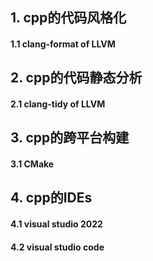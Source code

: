 ## 1. cpp的代码风格化

#### 1.1 clang-format of LLVM

## 2. cpp的代码静态分析

#### 2.1 clang-tidy of LLVM

## 3. cpp的跨平台构建

#### 3.1 CMake

## 4. cpp的IDEs

#### 4.1 visual studio 2022


#### 4.2 visual studio code